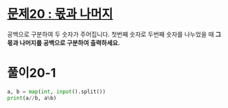 # [문제20 : 몫과 나머지](https://www.notion.so/20-9a846838303648fb8856ca57d1e63f84)

공백으로 구분하여 두 숫자가 주어집니다.
첫번째 숫자로 두번째 숫자를 나누었을 때 **그 몫과 나머지를 공백으로 구분하여 출력하세요.**

# 풀이20-1

``` python
a, b = map(int, input().split())
print(a//b, a%b) 
```